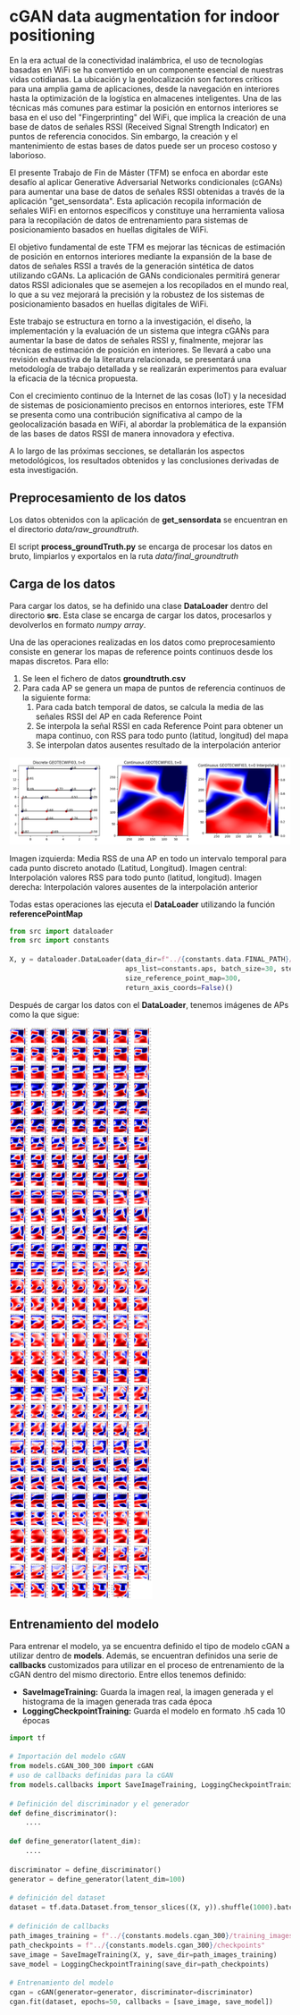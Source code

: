 # cGAN data augmentation for indoor positioning

En la era actual de la conectividad inalámbrica, el uso de tecnologías basadas en WiFi se ha convertido en un componente esencial de nuestras vidas cotidianas. La ubicación y la geolocalización son factores críticos para una amplia gama de aplicaciones, desde la navegación en interiores hasta la optimización de la logística en almacenes inteligentes. Una de las técnicas más comunes para estimar la posición en entornos interiores se basa en el uso del "Fingerprinting" del WiFi, que implica la creación de una base de datos de señales RSSI (Received Signal Strength Indicator) en puntos de referencia conocidos. Sin embargo, la creación y el mantenimiento de estas bases de datos puede ser un proceso costoso y laborioso.

El presente Trabajo de Fin de Máster (TFM) se enfoca en abordar este desafío al aplicar Generative Adversarial Networks condicionales (cGANs) para aumentar una base de datos de señales RSSI obtenidas a través de la aplicación "get_sensordata". Esta aplicación recopila información de señales WiFi en entornos específicos y constituye una herramienta valiosa para la recopilación de datos de entrenamiento para sistemas de posicionamiento basados en huellas digitales de WiFi.

El objetivo fundamental de este TFM es mejorar las técnicas de estimación de posición en entornos interiores mediante la expansión de la base de datos de señales RSSI a través de la generación sintética de datos utilizando cGANs. La aplicación de GANs condicionales permitirá generar datos RSSI adicionales que se asemejen a los recopilados en el mundo real, lo que a su vez mejorará la precisión y la robustez de los sistemas de posicionamiento basados en huellas digitales de WiFi.

Este trabajo se estructura en torno a la investigación, el diseño, la implementación y la evaluación de un sistema que integra cGANs para aumentar la base de datos de señales RSSI y, finalmente, mejorar las técnicas de estimación de posición en interiores. Se llevará a cabo una revisión exhaustiva de la literatura relacionada, se presentará una metodología de trabajo detallada y se realizarán experimentos para evaluar la eficacia de la técnica propuesta.

Con el crecimiento continuo de la Internet de las cosas (IoT) y la necesidad de sistemas de posicionamiento precisos en entornos interiores, este TFM se presenta como una contribución significativa al campo de la geolocalización basada en WiFi, al abordar la problemática de la expansión de las bases de datos RSSI de manera innovadora y efectiva.

A lo largo de las próximas secciones, se detallarán los aspectos metodológicos, los resultados obtenidos y las conclusiones derivadas de esta investigación.

## Preprocesamiento de los datos

Los datos obtenidos con la aplicación de **get_sensordata** se encuentran en el directorio *data/raw_groundtruth*.

El script **process_groundTruth.py** se encarga de procesar los datos en bruto, limpiarlos y exportalos en la ruta *data/final_groundtruth*

## Carga de los datos

Para cargar los datos, se ha definido una clase **DataLoader** dentro del directorio **src**. Esta clase se encarga de cargar los datos, procesarlos y devolverlos en formato *numpy array*.

Una de las operaciones realizadas en los datos como preprocesamiento consiste en generar los mapas de reference points continuos desde los mapas discretos. Para ello:

1) Se leen el fichero de datos **groundtruth.csv**
2) Para cada AP se genera un mapa de puntos de referencia continuos de la siguiente forma:
   1) Para cada batch temporal de datos, se calcula la media de las señales RSSI del AP en cada Reference Point
   2) Se interpola la señal RSSI en cada Reference Point para obtener un mapa continuo, con RSS para todo punto (latitud, longitud) del mapa
   3) Se interpolan datos ausentes resultado de la interpolación anterior

![Imagen izquierda: Media RSS de una AP en todo un intervalo temporal para cada punto discreto anotado (Latitud, Longitud). Imagen central: Interpolación valores RSS para todo punto (latitud, longitud). Imagen derecha: Interpolación valores ausentes de la interpolación anterior](rpmap_disc_cont_inter.png)

Imagen izquierda: Media RSS de una AP en todo un intervalo temporal para cada punto discreto anotado (Latitud, Longitud). Imagen central: Interpolación valores RSS para todo punto (latitud, longitud). Imagen derecha: Interpolación valores ausentes de la interpolación anterior

Todas estas operaciones las ejecuta el **DataLoader** utilizando la función **referencePointMap**

```python
from src import dataloader
from src import constants

X, y = dataloader.DataLoader(data_dir=f"../{constants.data.FINAL_PATH}/groundtruth.csv",
                             aps_list=constants.aps, batch_size=30, step_size=5,
                             size_reference_point_map=300,
                             return_axis_coords=False)()
```

Después de cargar los datos con el **DataLoader**, tenemos imágenes de APs como la que sigue:

![Imagen AP](outputs/RPMap/rpmap_300_overlapping/imagenes/GEOTECWIFI03.png)

## Entrenamiento del modelo

Para entrenar el modelo, ya se encuentra definido el tipo de modelo cGAN a utilizar dentro de **models**. Además, se encuentran definidos una serie de **callbacks**
 customizados para utilizar en el proceso de entrenamiento de la cGAN dentro del mismo directorio. Entre ellos tenemos definido:

<ul>
    <li><b>SaveImageTraining:</b> Guarda la imagen real, la imagen generada y el histograma de la imagen generada tras cada época </li>
    <li><b>LoggingCheckpointTraining:</b> Guarda el modelo en formato .h5 cada 10 épocas</li>
</ul>

```python
import tf

# Importación del modelo cGAN
from models.cGAN_300_300 import cGAN
# uso de callbacks definidas para la cGAN
from models.callbacks import SaveImageTraining, LoggingCheckpointTraining

# Definición del discriminador y el generador
def define_discriminator():
    ....

def define_generator(latent_dim):
    ....

discriminator = define_discriminator()
generator = define_generator(latent_dim=100)

# definición del dataset
dataset = tf.data.Dataset.from_tensor_slices((X, y)).shuffle(1000).batch(8)

# definición de callbacks
path_images_training = f"../{constants.models.cgan_300}/training_images"
path_checkpoints = f"../{constants.models.cgan_300}/checkpoints"
save_image = SaveImageTraining(X, y, save_dir=path_images_training)
save_model = LoggingCheckpointTraining(save_dir=path_checkpoints)

# Entrenamiento del modelo
cgan = cGAN(generator=generator, discriminator=discriminator)
cgan.fit(dataset, epochs=50, callbacks = [save_image, save_model])
```